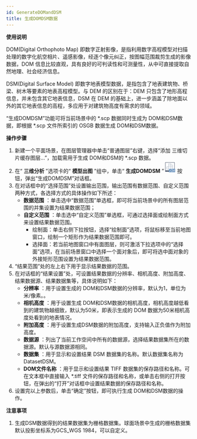 ```yaml
---
id: GenerateDOMandDSM
title: 生成DOMDSM数据
---
```

**使用说明**

DOM(Digital Orthophoto Map)
即数字正射影像，是指利用数字高程模型对扫描处理的数字化航空相片、遥感影像，经逐个像元纠正，按图幅范围裁剪生成的影像数据，DOM
信息比较直观，具有良好的可判读性和可测量性，从中可直接提取自然地理、社会经济信息。

DSM(Digital Surface Model) 即数字地表模型数据，是指包含了地表建筑物、桥梁、树木等要素的地表高程模型。与 DEM
的区别在于：DEM 只包含了地形高程信息，并未包含其它地表信息，DSM 在 DEM
的基础上，进一步涵盖了除地面以外的其它地表信息的高程，多应用于对建筑物高度有需求的领域。

“生成DOMDSM”功能可将当前场景中的 *.scp 数据同时生成为 DOM和DSM数据，即根据 *.scp 文件所索引的 OSGB 数据生成
DOM和DSM数据。

**操作步骤**

  1. 新建一个平面场景，在图层管理器中单击“普通图层”右键，选择“添加 三维切片缓存图层...”，加载需用于生成 DOM和DSM的 *.scp 数据。
  2. 在“ **三维分析** ”选项卡的“ **模型出图** ”组中，单击“ **生成DOMDSM** ”![](img/ModelToDOM_32.png) 按钮，弹出“生成DOMDSM”对话框。
  3. 在对话框中的“选择范围”处设置输出范围，输出范围有数据范围、自定义范围两种方式，各选择方式的具体操作如下所述： 
       * **数据范围** ：单击选中“数据范围”单选框，即可将当前场景中的所有图层范围的并集设置为结果数据范围；
       * **自定义范围** ：单击选中“自定义范围”单选框，可通过选择面或绘制面方式来设置结果数据范围。 
         * 绘制面：单击右侧下拉按钮，选择“绘制面”选项，将鼠标移至当前地图窗口，绘制一个矩形作为结果数据范围即可。
         * 选择面：若当前地图窗口中有面图层，则可激活下拉选项中的“选择面”选项，在当前场景窗口中选择一个面对象后，即可将选中面对象的外接矩形范围设置为结果数据范围。
  4. “结果范围”处的左上右下用于显示结果数据的范围。
  5. 在对话框的“结果设置”处，可设置结果数据的分辨率、相机高度、附加高度、结果数据源、结果数据集等，具体说明如下： 
       * **分辨率** ：用于设置生成的 DOM和DSM数据的分辨率，默认为1，单位为米/像素。。
       * **相机高度** ：用于设置生成 DOM和DSM数据的相机高度，相机高度越低看到的建筑物越细致，默认为50米，即表示生成的 DOM 数据为50米相机高度处看到的地表情况。
       * **附加高度** ：用于设置生成DSM数据的附加高度，支持输入正负值作为附加高度。
       * **数据源** ：列出了当前工作空间中所有的数据源，选择结果数据集所在的数据源。默认与源数据源相同。
       * **数据集** ：用于显示和设置结果 DSM 数据集的名称。默认数据集名称为DatasetDSM。
       * **DOM文件名称** ：用于显示和设置结果 TIFF 数据集的保存路径和名称。可在文本框中直接输入 *.tiff 文件的保存路径和名称，或单击右侧的打开按钮，在弹出的“打开”对话框中设置结果数据的保存路径和名称。
  6. 设置完以上参数后，单击“确定”按钮，即可执行生成 DOM和DSM数据的操作。

**注意事项**

  1. 生成DSM数据得到的结果数据集为栅格数据集。球面场景中生成的栅格数据集默认投影坐标系为GCS_WGS 1984，可以自定义。
